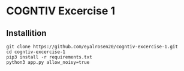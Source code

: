 # COGNTIV Excercise 1
## Installition
```
git clone https://github.com/eyalrosen20/cogntiv-excercise-1.git
cd cogntiv-excercise-1
pip3 install -r requirements.txt
python3 app.py allow_noisy=true
```
